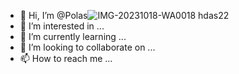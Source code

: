 - 👋 Hi, I’m @Polas![IMG-20231018-WA0018](https://github.com/Polashdas22/Polashdas22/assets/143839850/f66740f8-b35a-43a4-95f7-be82422326da)
hdas22
- 👀 I’m interested in ...
- 🌱 I’m currently learning ...
- 💞️ I’m looking to collaborate on ...
- 📫 How to reach me ...

<!---
Polashdas22/Polashdas22 is a ✨ special ✨ repository because its `README.md` (this file) appears on your GitHub profile.
You can click the Preview link to take a look at your changes.
--->
